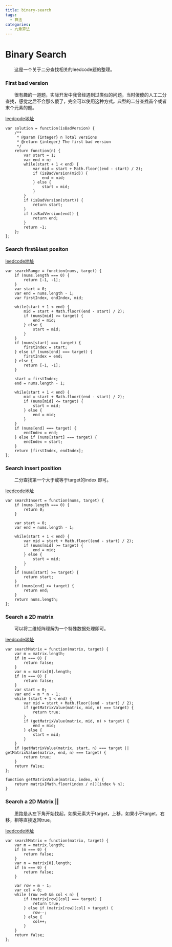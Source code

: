 ```yaml
---
title: binary-search
tags:
  - 算法
categories:
  - 九章算法
---
```


# Binary Search #

&emsp;&emsp;这是一个关于二分查找相关的leedcode题的整理。

### First bad version ###

&emsp;&emsp;很有趣的一道题，实际开发中我曾经遇到过类似的问题，当时傻傻的人工二分查找，感觉之后不会那么傻了，完全可以使用这种方式。典型的二分查找首个或者末个元素的题。

[leedcode地址](https://leetcode-cn.com/problems/first-bad-version/)

```
var solution = function(isBadVersion) {
    /**
     * @param {integer} n Total versions
     * @return {integer} The first bad version
     */
    return function(n) {
        var start = 1;
        var end = n;
        while(start + 1 < end) {
            var mid = start + Math.floor((end - start) / 2);
            if (isBadVersion(mid)) {
                end = mid;
            } else {
                start = mid;
            }
        }
        if (isBadVersion(start)) {
            return start;
        }
        if (isBadVersion(end)) {
            return end;
        }
        return -1;
    };
};
```

### Search first&last positon ###

[leedcode地址](https://leetcode-cn.com/problems/find-first-and-last-position-of-element-in-sorted-array/)

```
var searchRange = function(nums, target) {
    if (nums.length === 0) {
        return [-1, -1];
    }
    var start = 0;
    var end = nums.length - 1;
    var firstIndex, endIndex, mid;

    while(start + 1 < end) {
        mid = start + Math.floor((end - start) / 2);
        if (nums[mid] >= target) {
            end = mid;
        } else {
            start = mid;
        }
    }
    if (nums[start] === target) {
        firstIndex = start;
    } else if (nums[end] === target) {
        firstIndex = end;
    } else {
        return [-1, -1];
    }

    start = firstIndex;
    end = nums.length - 1;

    while(start + 1 < end) {
        mid = start + Math.floor((end - start) / 2);
        if (nums[mid] <= target) {
            start = mid;
        } else {
            end = mid;
        }
    }
    if (nums[end] === target) {
        endIndex = end;
    } else if (nums[start] === target) {
        endIndex = start;
    }
    return [firstIndex, endIndex];
};
```

### Search insert position ###

&emsp;&emsp;二分查找第一个大于或等于target的index 即可。

[leedcode地址](https://leetcode-cn.com/problems/search-insert-position/)

```
var searchInsert = function(nums, target) {
    if (nums.length === 0) {
        return 0;
    }

    var start = 0;
    var end = nums.length - 1;

    while(start + 1 < end) {
        var mid = start + Math.floor((end - start) / 2);
        if (nums[mid] >= target) {
            end = mid;
        } else {
            start = mid;
        }
    }
    if (nums[start] >= target) {
        return start;
    }
    if (nums[end] >= target) {
        return end;
    }
    return nums.length;
};
```

### Search a 2D matrix ###

&emsp;&emsp;可以将二维矩阵理解为一个特殊数据处理即可。

[leedcode地址](https://leetcode-cn.com/problems/search-a-2d-matrix/)

```
var searchMatrix = function(matrix, target) {
    var m = matrix.length;
    if (m === 0) {
        return false;
    }
    var n = matrix[0].length;
    if (n === 0) {
        return false;
    }
    var start = 0;
    var end = m * n - 1;
    while (start + 1 < end) {
        var mid = start + Math.floor((end - start) / 2);
        if (getMatrixValue(matrix, mid, n) === target) {
            return true;
        }
        if (getMatrixValue(matrix, mid, n) > target) {
            end = mid;
        } else {
            start = mid;
        }
    }
    if (getMatrixValue(matrix, start, n) === target || getMatrixValue(matrix, end, n) === target) {
        return true;
    }
    return false;
};

function getMatrixValue(matrix, index, n) {
    return matrix[Math.floor(index / n)][index % n];
}
```

### Search a 2D Matrix || ###

&emsp;&emsp;思路是从左下角开始找起，如果元素大于target，上移，如果小于target，右移，相等直接返回true。

[leedcode地址](https://leetcode-cn.com/problems/search-a-2d-matrix-ii/)

```
var searchMatrix = function(matrix, target) {
    var m = matrix.length;
    if (m === 0) {
        return false;
    }
    var n = matrix[0].length;
    if (n === 0) {
        return false;
    }

    var row = m - 1;
    var col = 0;
    while (row >=0 && col < n) {
        if (matrix[row][col] === target) {
            return true;
        } else if (matrix[row][col] > target) {
            row--;
        } else {
            col++;
        }
    }
    return false;
};
```
